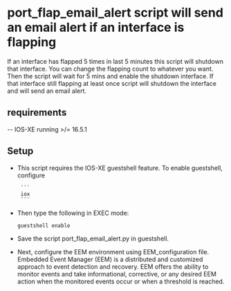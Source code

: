 # port_flap_email_alert script will send an email alert if an interface is flapping

If an interface has flapped 5 times in last 5 minutes this script will shutdown that interface. You can change the flapping count to whatever you want. Then the script will wait for 5 mins and enable the shutdown interface. If that interface still flapping at least once script will shutdown the interface and will send an email alert.

## requirements

-- IOS-XE running >/= 16.5.1

## Setup 

* This script requires the IOS-XE guestshell feature. To enable guestshell, configure

       ```
       iox
       ```

* Then type the following in EXEC mode:

    ```
   guestshell enable
    ```

* Save the script port_flap_email_alert.py in guestshell.

* Next, configure the EEM environment using  EEM_configuration file. Embedded Event Manager (EEM) is a distributed and customized approach to event detection and recovery. EEM offers the ability to monitor events and take informational, corrective, or any desired EEM action when the monitored events occur or when a threshold is reached. 
